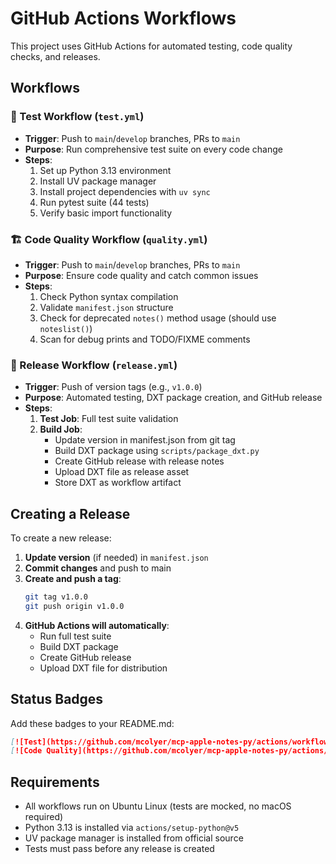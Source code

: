 # GitHub Actions Workflows

This project uses GitHub Actions for automated testing, code quality checks, and releases.

## Workflows

### 🧪 Test Workflow (`test.yml`)
- **Trigger**: Push to `main`/`develop` branches, PRs to `main`
- **Purpose**: Run comprehensive test suite on every code change
- **Steps**:
  1. Set up Python 3.13 environment
  2. Install UV package manager
  3. Install project dependencies with `uv sync`
  4. Run pytest suite (44 tests)
  5. Verify basic import functionality

### 🏗️ Code Quality Workflow (`quality.yml`)
- **Trigger**: Push to `main`/`develop` branches, PRs to `main`
- **Purpose**: Ensure code quality and catch common issues
- **Steps**:
  1. Check Python syntax compilation
  2. Validate `manifest.json` structure
  3. Check for deprecated `notes()` method usage (should use `noteslist()`)
  4. Scan for debug prints and TODO/FIXME comments

### 🚀 Release Workflow (`release.yml`)
- **Trigger**: Push of version tags (e.g., `v1.0.0`)
- **Purpose**: Automated testing, DXT package creation, and GitHub release
- **Steps**:
  1. **Test Job**: Full test suite validation
  2. **Build Job**: 
     - Update version in manifest.json from git tag
     - Build DXT package using `scripts/package_dxt.py`
     - Create GitHub release with release notes
     - Upload DXT file as release asset
     - Store DXT as workflow artifact

## Creating a Release

To create a new release:

1. **Update version** (if needed) in `manifest.json`
2. **Commit changes** and push to main
3. **Create and push a tag**:
   ```bash
   git tag v1.0.0
   git push origin v1.0.0
   ```
4. **GitHub Actions will automatically**:
   - Run full test suite
   - Build DXT package
   - Create GitHub release
   - Upload DXT file for distribution

## Status Badges

Add these badges to your README.md:

```markdown
[![Test](https://github.com/mcolyer/mcp-apple-notes-py/actions/workflows/test.yml/badge.svg)](https://github.com/mcolyer/mcp-apple-notes-py/actions/workflows/test.yml)
[![Code Quality](https://github.com/mcolyer/mcp-apple-notes-py/actions/workflows/quality.yml/badge.svg)](https://github.com/mcolyer/mcp-apple-notes-py/actions/workflows/quality.yml)
```

## Requirements

- All workflows run on Ubuntu Linux (tests are mocked, no macOS required)
- Python 3.13 is installed via `actions/setup-python@v5`
- UV package manager is installed from official source
- Tests must pass before any release is created